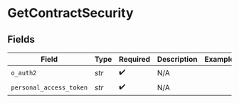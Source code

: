 # GetContractSecurity


## Fields

| Field                   | Type                    | Required                | Description             | Example                 |
| ----------------------- | ----------------------- | ----------------------- | ----------------------- | ----------------------- |
| `o_auth2`               | *str*                   | :heavy_check_mark:      | N/A                     |                         |
| `personal_access_token` | *str*                   | :heavy_check_mark:      | N/A                     |                         |